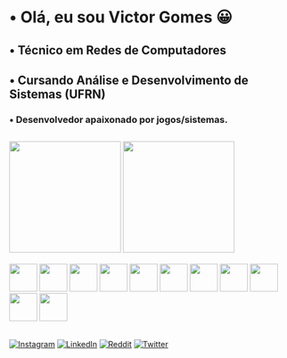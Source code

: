 # • Olá, eu sou Victor Gomes 😀

## • Técnico em Redes de Computadores
## • Cursando Análise e Desenvolvimento de Sistemas (UFRN)
### • Desenvolvedor apaixonado por jogos/sistemas.
##

<div>
  <img height="200" src="https://github-readme-stats.vercel.app/api?username=NiangZd&show_icons=true&theme=dark">
  <img height="200" src="https://github-readme-stats.vercel.app/api/top-langs/?username=NiangZd&hide_progress=true&theme=dark">
</div>
<br>
<div>
  <img height="50" src="https://cdn.jsdelivr.net/gh/devicons/devicon/icons/cplusplus/cplusplus-original.svg" />
  <img height="50" src="https://cdn.jsdelivr.net/gh/devicons/devicon/icons/csharp/csharp-original.svg" />
  <img height="50" src="https://cdn.jsdelivr.net/gh/devicons/devicon/icons/html5/html5-original.svg" />
  <img height="50" src="https://cdn.jsdelivr.net/gh/devicons/devicon/icons/css3/css3-original.svg" />
  <img height="50" src="https://cdn.jsdelivr.net/gh/devicons/devicon/icons/javascript/javascript-original.svg" />
  <img height="50" src="https://cdn.jsdelivr.net/gh/devicons/devicon/icons/bootstrap/bootstrap-original.svg" />
  <img height="50" src="https://cdn.jsdelivr.net/gh/devicons/devicon/icons/java/java-original.svg" />
  <img height="50" src="https://cdn.jsdelivr.net/gh/devicons/devicon/icons/dart/dart-original.svg" />
  <img height="50" src="https://cdn.jsdelivr.net/gh/devicons/devicon/icons/flutter/flutter-original.svg" />
  <img height="50" src="https://cdn.jsdelivr.net/gh/devicons/devicon/icons/php/php-original.svg" />
  <img height="50" src="https://cdn.jsdelivr.net/gh/devicons/devicon/icons/mysql/mysql-original.svg" />
 
        
</div>
          

##
[![Instagram](https://img.shields.io/badge/Instagram-E4405F?style=for-the-badge&logo=instagram&logoColor=white)](https://instagram.com/victor.gomeszd?utm_source=qr&igshid=MzNlNGNkZWQ4Mg==)
[![LinkedIn](https://img.shields.io/badge/LinkedIn-0077B5?style=for-the-badge&logo=linkedin&logoColor=white)](https://www.linkedin.com/in/victor-gomes-62323120b/)
[![Reddit](https://img.shields.io/badge/Reddit-FF4500?style=for-the-badge&logo=reddit&logoColor=white)](https://www.reddit.com/user/NiangZd/)
[![Twitter](https://img.shields.io/badge/Twitter-1DA1F2?style=for-the-badge&logo=twitter&logoColor=white)](https://twitter.com/yNiangZd)
